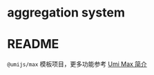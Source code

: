 
aggregation system
=======
# README

`@umijs/max` 模板项目，更多功能参考 [Umi Max 简介](https://umijs.org/docs/max/introduce)
